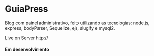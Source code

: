 # GuiaPress

Blog com painel administrativo, feito utilizando as tecnologias: node.js, express, bodyParser, Sequelize, ejs, slugify e mysql2.

Live on Server http://

#### Em desenvolvimento
